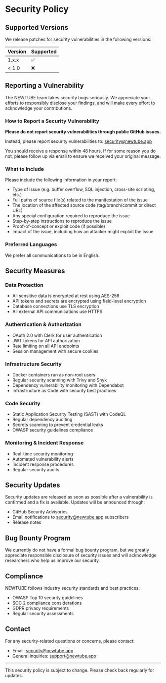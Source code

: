 # Security Policy

## Supported Versions

We release patches for security vulnerabilities in the following versions:

| Version | Supported          |
| ------- | ------------------ |
| 1.x.x   | :white_check_mark: |
| < 1.0   | :x:                |

## Reporting a Vulnerability

The NEWTUBE team takes security bugs seriously. We appreciate your efforts to responsibly disclose your findings, and will make every effort to acknowledge your contributions.

### How to Report a Security Vulnerability

**Please do not report security vulnerabilities through public GitHub issues.**

Instead, please report security vulnerabilities to: security@newtube.app

You should receive a response within 48 hours. If for some reason you do not, please follow up via email to ensure we received your original message.

### What to Include

Please include the following information in your report:

- Type of issue (e.g. buffer overflow, SQL injection, cross-site scripting, etc.)
- Full paths of source file(s) related to the manifestation of the issue
- The location of the affected source code (tag/branch/commit or direct URL)
- Any special configuration required to reproduce the issue
- Step-by-step instructions to reproduce the issue
- Proof-of-concept or exploit code (if possible)
- Impact of the issue, including how an attacker might exploit the issue

### Preferred Languages

We prefer all communications to be in English.

## Security Measures

### Data Protection

- All sensitive data is encrypted at rest using AES-256
- API tokens and secrets are encrypted using field-level encryption
- Database connections use TLS encryption
- All external API communications use HTTPS

### Authentication & Authorization

- OAuth 2.0 with Clerk for user authentication
- JWT tokens for API authorization
- Rate limiting on all API endpoints
- Session management with secure cookies

### Infrastructure Security

- Docker containers run as non-root users
- Regular security scanning with Trivy and Snyk
- Dependency vulnerability monitoring with Dependabot
- Infrastructure as Code with security best practices

### Code Security

- Static Application Security Testing (SAST) with CodeQL
- Regular dependency auditing
- Secrets scanning to prevent credential leaks
- OWASP security guidelines compliance

### Monitoring & Incident Response

- Real-time security monitoring
- Automated vulnerability alerts
- Incident response procedures
- Regular security audits

## Security Updates

Security updates are released as soon as possible after a vulnerability is confirmed and a fix is available. Updates will be announced through:

- GitHub Security Advisories
- Email notifications to security@newtube.app subscribers
- Release notes

## Bug Bounty Program

We currently do not have a formal bug bounty program, but we greatly appreciate responsible disclosure of security issues and will acknowledge researchers who help us improve our security.

## Compliance

NEWTUBE follows industry security standards and best practices:

- OWASP Top 10 security guidelines
- SOC 2 compliance considerations
- GDPR privacy requirements
- Regular security assessments

## Contact

For any security-related questions or concerns, please contact:

- Email: security@newtube.app
- General inquiries: support@newtube.app

---

This security policy is subject to change. Please check back regularly for updates.